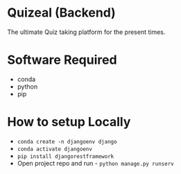 # Quizeal (Backend)
The ultimate Quiz taking platform for the present times.

# Software Required
- conda
- python
- pip

# How to setup Locally

 - ```conda create -n djangoenv django```
 - ```conda activate djangoenv```
 - ```pip install djangorestframework```
 - Open project repo and run - ```python manage.py runserv```
